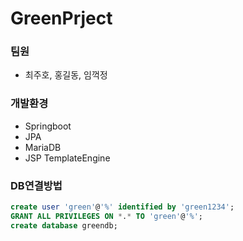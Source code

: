 # GreenPrject

### 팀원
- 최주호, 홍길동, 임꺽정

### 개발환경
- Springboot
- JPA
- MariaDB
- JSP TemplateEngine

### DB연결방법

```sql
create user 'green'@'%' identified by 'green1234';
GRANT ALL PRIVILEGES ON *.* TO 'green'@'%';
create database greendb;
```

